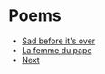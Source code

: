 # Poems

- [Sad before it's over](./sad-before-its-over.md)
- [La femme du pape](./la-femme-du-pape.md)
- [Next](./next.md)
